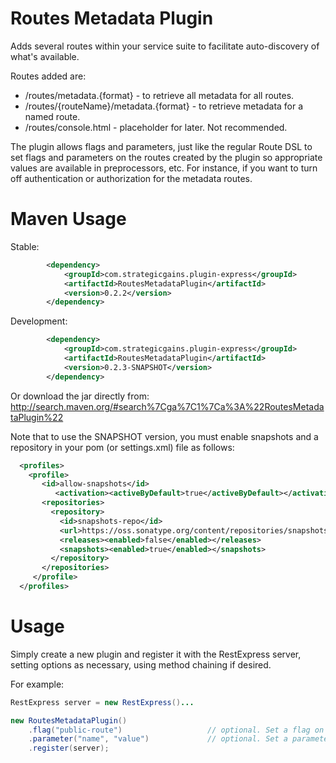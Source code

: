 Routes Metadata Plugin
======================

Adds several routes within your service suite to facilitate auto-discovery of what's available. 

Routes added are:
* /routes/metadata.{format} - to retrieve all metadata for all routes.
* /routes/{routeName}/metadata.{format} - to retrieve metadata for a named route.
* /routes/console.html - placeholder for later. Not recommended.

The plugin allows flags and parameters, just like the regular Route DSL to set flags and parameters on the routes created
by the plugin so appropriate values are available in preprocessors, etc.  For instance, if you want to turn off 
authentication or authorization for the metadata routes.

Maven Usage
===========
Stable:
```xml
		<dependency>
			<groupId>com.strategicgains.plugin-express</groupId>
			<artifactId>RoutesMetadataPlugin</artifactId>
			<version>0.2.2</version>
		</dependency>
```
Development:
```xml
		<dependency>
			<groupId>com.strategicgains.plugin-express</groupId>
			<artifactId>RoutesMetadataPlugin</artifactId>
			<version>0.2.3-SNAPSHOT</version>
		</dependency>
```
Or download the jar directly from: 
http://search.maven.org/#search%7Cga%7C1%7Ca%3A%22RoutesMetadataPlugin%22

Note that to use the SNAPSHOT version, you must enable snapshots and a repository in your pom (or settings.xml) file as follows:
```xml
  <profiles>
    <profile>
       <id>allow-snapshots</id>
          <activation><activeByDefault>true</activeByDefault></activation>
       <repositories>
         <repository>
           <id>snapshots-repo</id>
           <url>https://oss.sonatype.org/content/repositories/snapshots</url>
           <releases><enabled>false</enabled></releases>
           <snapshots><enabled>true</enabled></snapshots>
         </repository>
       </repositories>
     </profile>
  </profiles>
```

Usage
=====

Simply create a new plugin and register it with the RestExpress server, setting options
as necessary, using method chaining if desired.

For example:
```java
RestExpress server = new RestExpress()...

new RoutesMetadataPlugin()
	.flag("public-route")					// optional. Set a flag on the request for this route.
	.parameter("name", "value")				// optional. Set a parameter on the request for this route.
	.register(server);
```
